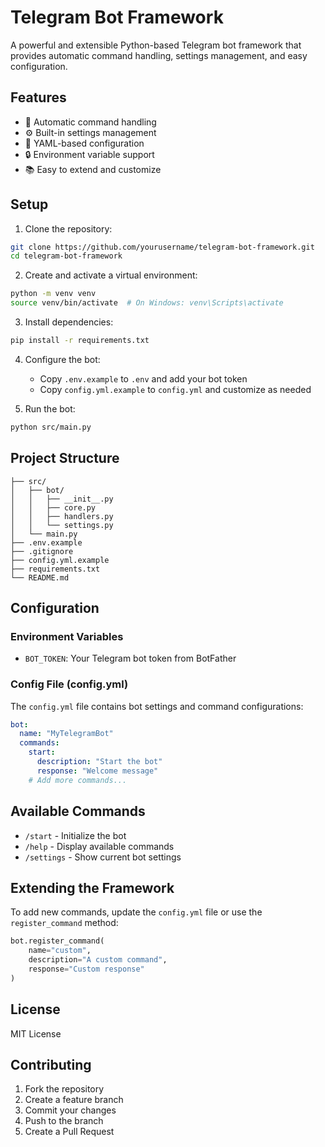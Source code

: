 # Telegram Bot Framework

A powerful and extensible Python-based Telegram bot framework that provides automatic command handling, settings management, and easy configuration.

## Features

- 🚀 Automatic command handling
- ⚙️ Built-in settings management
- 📝 YAML-based configuration
- 🔒 Environment variable support
- 📚 Easy to extend and customize

## Setup

1. Clone the repository:
```bash
git clone https://github.com/yourusername/telegram-bot-framework.git
cd telegram-bot-framework
```

2. Create and activate a virtual environment:
```bash
python -m venv venv
source venv/bin/activate  # On Windows: venv\Scripts\activate
```

3. Install dependencies:
```bash
pip install -r requirements.txt
```

4. Configure the bot:
   - Copy `.env.example` to `.env` and add your bot token
   - Copy `config.yml.example` to `config.yml` and customize as needed

5. Run the bot:
```bash
python src/main.py
```

## Project Structure

```
├── src/
│   ├── bot/
│   │   ├── __init__.py
│   │   ├── core.py
│   │   ├── handlers.py
│   │   └── settings.py
│   └── main.py
├── .env.example
├── .gitignore
├── config.yml.example
├── requirements.txt
└── README.md
```

## Configuration

### Environment Variables

- `BOT_TOKEN`: Your Telegram bot token from BotFather

### Config File (config.yml)

The `config.yml` file contains bot settings and command configurations:

```yaml
bot:
  name: "MyTelegramBot"
  commands:
    start:
      description: "Start the bot"
      response: "Welcome message"
    # Add more commands...
```

## Available Commands

- `/start` - Initialize the bot
- `/help` - Display available commands
- `/settings` - Show current bot settings

## Extending the Framework

To add new commands, update the `config.yml` file or use the `register_command` method:

```python
bot.register_command(
    name="custom",
    description="A custom command",
    response="Custom response"
)
```

## License

MIT License

## Contributing

1. Fork the repository
2. Create a feature branch
3. Commit your changes
4. Push to the branch
5. Create a Pull Request